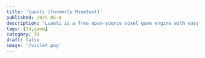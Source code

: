 ```yaml
---
title: 'Luanti (formerly Minetest)'
published: 2025-05-4
description: "Luanti is a free open-source voxel game engine with easy modding and game creation."
tags: [3d,game]
category: 3d
draft: false
image: '/violet.png'
---
```

